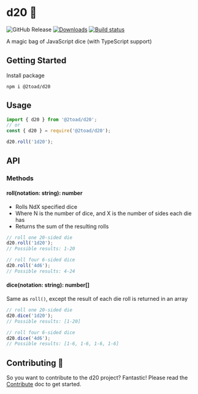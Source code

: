 # d20 🎲

![GitHub Release](https://img.shields.io/github/v/release/2Toad/d20)
[![Downloads](https://img.shields.io/npm/dm/@2toad/d20.svg)](https://www.npmjs.com/package/@2toad/d20)
[![Build status](https://github.com/2toad/d20/actions/workflows/ci.yml/badge.svg)](https://github.com/2Toad/d20/actions/workflows/nodejs.yml)

A magic bag of JavaScript dice (with TypeScript support)

## Getting Started

Install package

```Shell
npm i @2toad/d20
```

## Usage

```JavaScript
import { d20 } from '@2toad/d20';
// or
const { d20 } = require('@2toad/d20');
```

```JavaScript
d20.roll('1d20');
```

## API

### Methods

#### roll(notation: string): number
- Rolls NdX specified dice
- Where N is the number of dice, and X is the number of sides each die has
- Returns the sum of the resulting rolls

```JavaScript
// roll one 20-sided die
d20.roll('1d20');
// Possible results: 1-20

// roll four 6-sided dice
d20.roll('4d6');
// Possible results: 4-24
```

#### dice(notation: string): number[]
Same as `roll()`, except the result of each die roll is returned in an array

```JavaScript
// roll one 20-sided die
d20.dice('1d20');
// Possible results: [1-20]

// roll four 6-sided dice
d20.dice('4d6');
// Possible results: [1-6, 1-6, 1-6, 1-6]
```

## Contributing 🤝

So you want to contribute to the d20 project? Fantastic! Please read the [Contribute](./contribute.md) doc to get started.